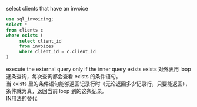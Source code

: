 select clients that have an invoice
```sql
use sql_invoicing;
select *
from clients c
where exists (
	 select client_id
	 from invoices
	 where client_id = c.client_id
)
```
execute the external query only if the inner query exists
exists 对外表用 loop 逐条查询，每次查询都会查看 exists 的条件语句。\
当 exists 里的条件语句能够返回记录行时（无论返回多少记录行，只要能返回），条件就为真，返回当前 loop 到的这条记录。\
IN用法的替代
